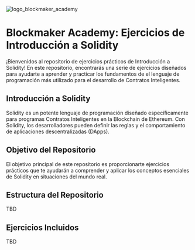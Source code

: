![logo_blockmaker_academy](https://avatars.githubusercontent.com/u/128522898?s=400&u=cd50389191929c252ea222200dc3038a9d7d6276&v=4)

# Blockmaker Academy: Ejercicios de Introducción a Solidity

¡Bienvenidos al repositorio de ejercicios prácticos de Introducción a Solidity! En este repositorio, encontrarás una serie de ejercicios diseñados para ayudarte a aprender y practicar los fundamentos de el lenguaje de programación más utilizado para el desarrollo de Contratos Inteligentes.

## Introducción a Solidity

Solidity es un potente lenguaje de programación diseñado específicamente para programas Contratos Inteligentes en la Blockchain de Ethereum. Con Solidity, los desarrolladores pueden definir las reglas y el comportamiento de aplicaciones descentralizadas (DApps).

## Objetivo del Repositorio

El objetivo principal de este repositorio es proporcionarte ejercicios prácticos que te ayudarán a comprender y aplicar los conceptos esenciales de Solidity en situaciones del mundo real.

## Estructura del Repositorio

TBD

## Ejercicios Incluidos

TBD